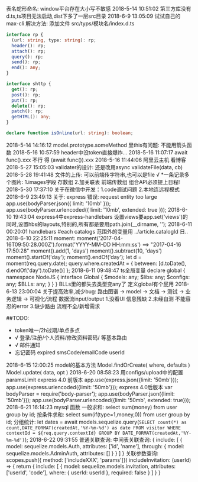 表名蛇形命名: window平台存在大小写不敏感
2018-5-14 10:51:02 
  第三方库没有d.ts,ts项目无法启动,dist下多了一层src目录 2018-6-9 13:05:09 试试自己的max-cli
  解决方法: 添加文件 src/typs/模块名/index.d.ts
```typescript
interface rp {
  (url: string, type: string): rp;
  header(): rp;
  attach(): rp;
  query(): rp;
  send(): rp;
  end(): any;
}

interface shttp {
  get(): rp;
  post(): rp;
  put(): rp;
  delete(): rp;
  patch(): rp;
  getHTML(): any;
}

declare function isOnline(url: string): boolean;
```
2018-5-14 14:16:12
  model.prototype.someMethod 里this有问题: 不能用箭头函数
2018-5-16 10:57:59
  header中没token直接爆炸...
2018-5-16 11:07:17
  await func().xxx 不行 得 (await func()).xxx
2018-5-16 11:44:06
  阿里云主机 看博客
2018-5-27 15:05:03
  validater的设计: 还是改用async validateFile(data, cb)
2018-5-28 19:41:48
  文件的上传: 可以前端传字符串,也可以是file
  √ *一条记录多个图片: 1.images字段 存数组 2.加关联表 前端传数组
  组合API必须提上日程!
2018-5-30 17:37:10
  关于在微信中开发：1.code调试问题 2.本地连远程模式
2018-6-9 23:49:13
  关于: express 错误: request entity too large
  app.use(bodyParser.json({ limit: '10mb' }));
  app.use(bodyParser.urlencoded({ limit: '10mb', extended: true }));
2018-6-10 19:43:04
  express4中express-handlebars 设置views要app.set('views')的同时,设置hbs的layouts,特别的,所有都是要用path.join(__dirname, '');
  2018-6-11 00:20:01
  handlebars #each catalogs 范围外的变量用 ../article.catalogId 日..
2018-6-10 22:25:11
  moment: 
  moment('2017-04-16T09:50:28.000Z').format('YYYY-MM-DD HH:mm:ss') ==> "2017-04-16 17:50:28"
  moment().add(1, 'days')
  moment().subtract(10, 'days')
  moment().startOf('day');
  moment().endOf('day');
  let d = moment(req.query.date);
  query.where.createdAt = {
    between: [d.toDate(), d.endOf('day').toDate()]
  };
2018-6-11 09:48:47
  ts全局变量
  declare global {
    namespace NodeJS {
      interface Global {
        $models: any;
        $libs: any;
        $configs: any;
        $BLLs: any;
      }
    }
  }
BLLs里的都失去类型变any了 定义global有个屁用
2018-6-13 23:00:04
  关于提高效率,减少bug: 路由图谱 -> model -> 文档 -> 测试 -> 业务逻辑 -> 可视化/流程 数据流input/output
  1.没看UI 信息残缺
  2.未经自测 不能容忍的error
  3.缺少路由 流程不全/新增需求

##TODO:
- token唯一/2h过期/单点多点
- √ 登录/注册/个人资料/修改资料密码/ 等基本路由
- √ 邮件通知
- 忘记密码 expired smsCode/emailCode userId

2018-6-15 12:00:25
  model的基本方法
  Model.findOrCreate( where, defaults )
  Model.update( data, opt )
2018-6-20 08:58:23
  用configs/upload中的配置
  paramsLimit
  express 4.0 前版本
    app.use(express.json({limit: '50mb'}));
    app.use(express.urlencoded({limit: '50mb'}));
  express 4.0后版本
    var bodyParser = require('body-parser');
    app.use(bodyParser.json({limit: '50mb'}));
    app.use(bodyParser.urlencoded({limit: '50mb', extended: true}));
2018-6-21 16:14:23
  mysql 函数
  一般求和: select sum(money) from user group by id;
  按条件求和: select sum(if(type=1,money,0)) from user group by id;
  分组统计: let dates = await models.sequelize.query(`SELECT count(*) as count,DATE_FORMAT(createdAt,'%Y-%m-%d') as date FROM visitor WHERE contextId = ${req.query.contextId} GROUP BY DATE_FORMAT(createdAt,'%Y-%m-%d')`);
2018-6-22 09:31:55
  普通关联查询:
  中间表关联查询:
  {
    include: [
      {
        model: sequelize.models.Auth,
        attributes: ['id', 'name'],
        through: {
          model: sequelize.models.AdminAuth,
          attributes: []
        }
      }
    ]
  }
  关联参数查询: scopes.push({ method: ['includeXXX', 'params']})
  includeInvitation: (userId) => {
    return {
      include: [
        {
          model: sequelize.models.invitation,
          attributes: ['userId', 'code'],
          where: {
            userId: userId
          },
          required: false
        }
      ]
    }
  }